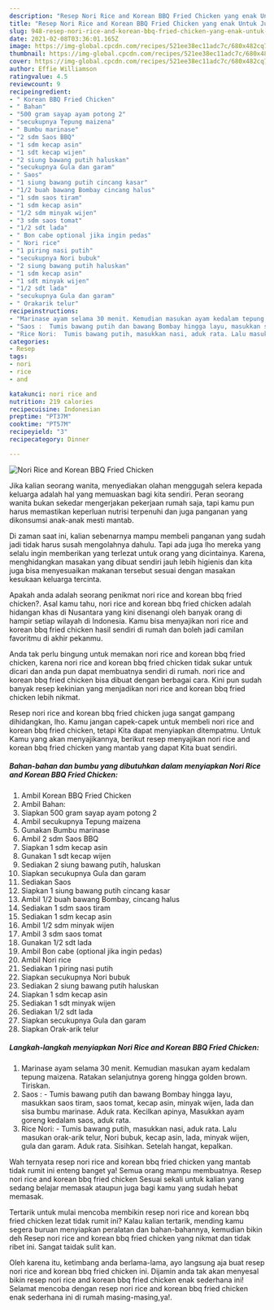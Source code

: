 ```yaml
---
description: "Resep Nori Rice and Korean BBQ Fried Chicken yang enak Untuk Jualan"
title: "Resep Nori Rice and Korean BBQ Fried Chicken yang enak Untuk Jualan"
slug: 948-resep-nori-rice-and-korean-bbq-fried-chicken-yang-enak-untuk-jualan
date: 2021-02-08T03:36:01.165Z
image: https://img-global.cpcdn.com/recipes/521ee38ec11adc7c/680x482cq70/nori-rice-and-korean-bbq-fried-chicken-foto-resep-utama.jpg
thumbnail: https://img-global.cpcdn.com/recipes/521ee38ec11adc7c/680x482cq70/nori-rice-and-korean-bbq-fried-chicken-foto-resep-utama.jpg
cover: https://img-global.cpcdn.com/recipes/521ee38ec11adc7c/680x482cq70/nori-rice-and-korean-bbq-fried-chicken-foto-resep-utama.jpg
author: Effie Williamson
ratingvalue: 4.5
reviewcount: 9
recipeingredient:
- " Korean BBQ Fried Chicken"
- " Bahan"
- "500 gram sayap ayam potong 2"
- "secukupnya Tepung maizena"
- " Bumbu marinase"
- "2 sdm Saos BBQ"
- "1 sdm kecap asin"
- "1 sdt kecap wijen"
- "2 siung bawang putih haluskan"
- "secukupnya Gula dan garam"
- " Saos"
- "1 siung bawang putih cincang kasar"
- "1/2 buah bawang Bombay cincang halus"
- "1 sdm saos tiram"
- "1 sdm kecap asin"
- "1/2 sdm minyak wijen"
- "3 sdm saos tomat"
- "1/2 sdt lada"
- " Bon cabe optional jika ingin pedas"
- " Nori rice"
- "1 piring nasi putih"
- "secukupnya Nori bubuk"
- "2 siung bawang putih haluskan"
- "1 sdm kecap asin"
- "1 sdt minyak wijen"
- "1/2 sdt lada"
- "secukupnya Gula dan garam"
- " Orakarik telur"
recipeinstructions:
- "Marinase ayam selama 30 menit. Kemudian masukan ayam kedalam tepung maizena. Ratakan selanjutnya goreng hingga golden brown. Tiriskan."
- "Saos :  Tumis bawang putih dan bawang Bombay hingga layu, masukkan saos tiram, saos tomat, kecap asin, minyak wijen, lada dan sisa bumbu marinase. Aduk rata. Kecilkan apinya, Masukkan ayam goreng kedalam saos, aduk rata."
- "Rice Nori:  Tumis bawang putih, masukkan nasi, aduk rata. Lalu masukan orak-arik telur, Nori bubuk, kecap asin, lada, minyak wijen, gula dan garam. Aduk rata. Sisihkan. Setelah hangat, kepalkan."
categories:
- Resep
tags:
- nori
- rice
- and

katakunci: nori rice and 
nutrition: 219 calories
recipecuisine: Indonesian
preptime: "PT37M"
cooktime: "PT57M"
recipeyield: "3"
recipecategory: Dinner

---
```



![Nori Rice and Korean BBQ Fried Chicken](https://img-global.cpcdn.com/recipes/521ee38ec11adc7c/680x482cq70/nori-rice-and-korean-bbq-fried-chicken-foto-resep-utama.jpg)

Jika kalian seorang wanita, menyediakan olahan menggugah selera kepada keluarga adalah hal yang memuaskan bagi kita sendiri. Peran seorang  wanita bukan sekedar mengerjakan pekerjaan rumah saja, tapi kamu pun harus memastikan keperluan nutrisi terpenuhi dan juga panganan yang dikonsumsi anak-anak mesti mantab.

Di zaman  saat ini, kalian sebenarnya mampu membeli panganan yang sudah jadi tidak harus susah mengolahnya dahulu. Tapi ada juga lho mereka yang selalu ingin memberikan yang terlezat untuk orang yang dicintainya. Karena, menghidangkan masakan yang dibuat sendiri jauh lebih higienis dan kita juga bisa menyesuaikan makanan tersebut sesuai dengan masakan kesukaan keluarga tercinta. 



Apakah anda adalah seorang penikmat nori rice and korean bbq fried chicken?. Asal kamu tahu, nori rice and korean bbq fried chicken adalah hidangan khas di Nusantara yang kini disenangi oleh banyak orang di hampir setiap wilayah di Indonesia. Kamu bisa menyajikan nori rice and korean bbq fried chicken hasil sendiri di rumah dan boleh jadi camilan favoritmu di akhir pekanmu.

Anda tak perlu bingung untuk memakan nori rice and korean bbq fried chicken, karena nori rice and korean bbq fried chicken tidak sukar untuk dicari dan anda pun dapat membuatnya sendiri di rumah. nori rice and korean bbq fried chicken bisa dibuat dengan berbagai cara. Kini pun sudah banyak resep kekinian yang menjadikan nori rice and korean bbq fried chicken lebih nikmat.

Resep nori rice and korean bbq fried chicken juga sangat gampang dihidangkan, lho. Kamu jangan capek-capek untuk membeli nori rice and korean bbq fried chicken, tetapi Kita dapat menyiapkan ditempatmu. Untuk Kamu yang akan menyajikannya, berikut resep menyajikan nori rice and korean bbq fried chicken yang mantab yang dapat Kita buat sendiri.

<!--inarticleads1-->

##### Bahan-bahan dan bumbu yang dibutuhkan dalam menyiapkan Nori Rice and Korean BBQ Fried Chicken:

1. Ambil  Korean BBQ Fried Chicken
1. Ambil  Bahan:
1. Siapkan 500 gram sayap ayam potong 2
1. Ambil secukupnya Tepung maizena
1. Gunakan  Bumbu marinase
1. Ambil 2 sdm Saos BBQ
1. Siapkan 1 sdm kecap asin
1. Gunakan 1 sdt kecap wijen
1. Sediakan 2 siung bawang putih, haluskan
1. Siapkan secukupnya Gula dan garam
1. Sediakan  Saos
1. Siapkan 1 siung bawang putih cincang kasar
1. Ambil 1/2 buah bawang Bombay, cincang halus
1. Sediakan 1 sdm saos tiram
1. Sediakan 1 sdm kecap asin
1. Ambil 1/2 sdm minyak wijen
1. Ambil 3 sdm saos tomat
1. Gunakan 1/2 sdt lada
1. Ambil  Bon cabe (optional jika ingin pedas)
1. Ambil  Nori rice
1. Sediakan 1 piring nasi putih
1. Siapkan secukupnya Nori bubuk
1. Sediakan 2 siung bawang putih haluskan
1. Siapkan 1 sdm kecap asin
1. Sediakan 1 sdt minyak wijen
1. Sediakan 1/2 sdt lada
1. Siapkan secukupnya Gula dan garam
1. Siapkan  Orak-arik telur




<!--inarticleads2-->

##### Langkah-langkah menyiapkan Nori Rice and Korean BBQ Fried Chicken:

1. Marinase ayam selama 30 menit. Kemudian masukan ayam kedalam tepung maizena. Ratakan selanjutnya goreng hingga golden brown. Tiriskan.
1. Saos :  - Tumis bawang putih dan bawang Bombay hingga layu, masukkan saos tiram, saos tomat, kecap asin, minyak wijen, lada dan sisa bumbu marinase. Aduk rata. Kecilkan apinya, Masukkan ayam goreng kedalam saos, aduk rata.
1. Rice Nori:  - Tumis bawang putih, masukkan nasi, aduk rata. Lalu masukan orak-arik telur, Nori bubuk, kecap asin, lada, minyak wijen, gula dan garam. Aduk rata. Sisihkan. Setelah hangat, kepalkan.




Wah ternyata resep nori rice and korean bbq fried chicken yang mantab tidak rumit ini enteng banget ya! Semua orang mampu membuatnya. Resep nori rice and korean bbq fried chicken Sesuai sekali untuk kalian yang sedang belajar memasak ataupun juga bagi kamu yang sudah hebat memasak.

Tertarik untuk mulai mencoba membikin resep nori rice and korean bbq fried chicken lezat tidak rumit ini? Kalau kalian tertarik, mending kamu segera buruan menyiapkan peralatan dan bahan-bahannya, kemudian bikin deh Resep nori rice and korean bbq fried chicken yang nikmat dan tidak ribet ini. Sangat taidak sulit kan. 

Oleh karena itu, ketimbang anda berlama-lama, ayo langsung aja buat resep nori rice and korean bbq fried chicken ini. Dijamin anda tak akan menyesal bikin resep nori rice and korean bbq fried chicken enak sederhana ini! Selamat mencoba dengan resep nori rice and korean bbq fried chicken enak sederhana ini di rumah masing-masing,ya!.

